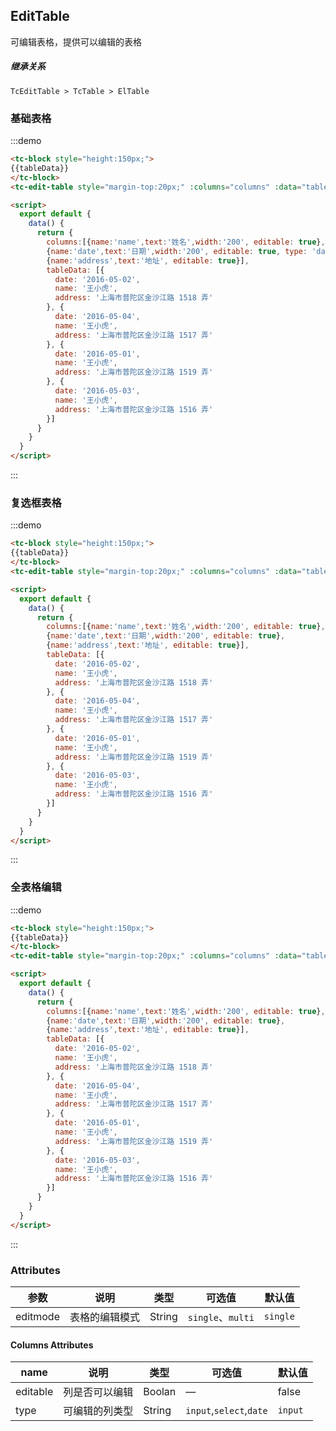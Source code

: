 ## EditTable
可编辑表格，提供可以编辑的表格

##### 继承关系
```
TcEditTable > TcTable > ElTable
```

### 基础表格
:::demo
```html
<tc-block style="height:150px;">
{{tableData}}
</tc-block>
<tc-edit-table style="margin-top:20px;" :columns="columns" :data="tableData"/>

<script>
  export default {
    data() {
      return {
        columns:[{name:'name',text:'姓名',width:'200', editable: true},
        {name:'date',text:'日期',width:'200', editable: true, type: 'date'},
        {name:'address',text:'地址', editable: true}],
        tableData: [{
          date: '2016-05-02',
          name: '王小虎',
          address: '上海市普陀区金沙江路 1518 弄'
        }, {
          date: '2016-05-04',
          name: '王小虎',
          address: '上海市普陀区金沙江路 1517 弄'
        }, {
          date: '2016-05-01',
          name: '王小虎',
          address: '上海市普陀区金沙江路 1519 弄'
        }, {
          date: '2016-05-03',
          name: '王小虎',
          address: '上海市普陀区金沙江路 1516 弄'
        }]
      }
    }
  }
</script>
```
:::

### 复选框表格
:::demo
```html
<tc-block style="height:150px;">
{{tableData}}
</tc-block>
<tc-edit-table style="margin-top:20px;" :columns="columns" :data="tableData" selection/>

<script>
  export default {
    data() {
      return {
        columns:[{name:'name',text:'姓名',width:'200', editable: true},
        {name:'date',text:'日期',width:'200', editable: true},
        {name:'address',text:'地址', editable: true}],
        tableData: [{
          date: '2016-05-02',
          name: '王小虎',
          address: '上海市普陀区金沙江路 1518 弄'
        }, {
          date: '2016-05-04',
          name: '王小虎',
          address: '上海市普陀区金沙江路 1517 弄'
        }, {
          date: '2016-05-01',
          name: '王小虎',
          address: '上海市普陀区金沙江路 1519 弄'
        }, {
          date: '2016-05-03',
          name: '王小虎',
          address: '上海市普陀区金沙江路 1516 弄'
        }]
      }
    }
  }
</script>
```
:::

### 全表格编辑
:::demo
```html
<tc-block style="height:150px;">
{{tableData}}
</tc-block>
<tc-edit-table style="margin-top:20px;" :columns="columns" :data="tableData" editmode="multi"/>

<script>
  export default {
    data() {
      return {
        columns:[{name:'name',text:'姓名',width:'200', editable: true},
        {name:'date',text:'日期',width:'200', editable: true},
        {name:'address',text:'地址', editable: true}],
        tableData: [{
          date: '2016-05-02',
          name: '王小虎',
          address: '上海市普陀区金沙江路 1518 弄'
        }, {
          date: '2016-05-04',
          name: '王小虎',
          address: '上海市普陀区金沙江路 1517 弄'
        }, {
          date: '2016-05-01',
          name: '王小虎',
          address: '上海市普陀区金沙江路 1519 弄'
        }, {
          date: '2016-05-03',
          name: '王小虎',
          address: '上海市普陀区金沙江路 1516 弄'
        }]
      }
    }
  }
</script>
```
:::

### Attributes
| 参数          | 说明            | 类型            | 可选值                 | 默认值   |
|-------------  |---------------- |---------------- |---------------------- |-------- |
| editmode   | 表格的编辑模式   | String | `single`、`multi` | `single` |

#### Columns Attributes
| name | 说明 | 类型            | 可选值  | 默认值   |
|-------------  |---------------- |---------------- |---------------------- |-------- |
| editable | 列是否可以编辑 | Boolan | — | false |
| type | 可编辑的列类型 | String | `input`,`select`,`date` | `input` |

